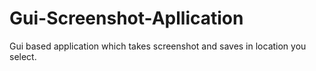 # Gui-Screenshot-Apllication
Gui based application which takes screenshot and saves in location you select.
